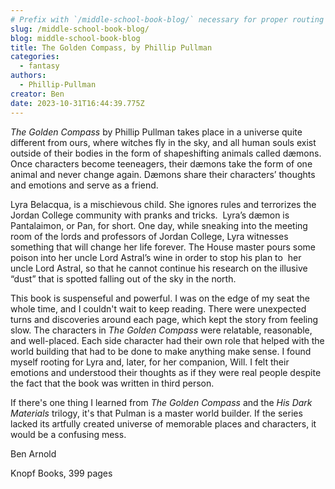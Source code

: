 ```yaml
---
# Prefix with `/middle-school-book-blog/` necessary for proper routing
slug: /middle-school-book-blog/
blog: middle-school-book-blog
title: The Golden Compass, by Phillip Pullman
categories:
  - fantasy
authors:
  - Phillip-Pullman
creator: Ben
date: 2023-10-31T16:44:39.775Z
---
```

*The Golden Compass* by Phillip Pullman takes place in a universe quite different from ours, where witches fly in the sky, and all human souls exist outside of their bodies in the form of shapeshifting animals called dæmons. Once characters become teeneagers, their dæmons take the form of one animal and never change again. Dæmons share their characters’ thoughts and emotions and serve as a friend.

Lyra Belacqua, is a mischievous child. She ignores rules and terrorizes the Jordan College community with pranks and tricks.  Lyra’s dæmon is Pantalaimon, or Pan, for short. One day, while sneaking into the meeting room of the lords and professors of Jordan College, Lyra witnesses something that will change her life forever. The House master pours some poison into her uncle Lord Astral’s wine in order to stop his plan to  her uncle Lord Astral, so that he cannot continue his research on the illusive “dust” that is spotted falling out of the sky in the north. 

This book is suspenseful and powerful. I was on the edge of my seat the whole time, and I couldn't wait to keep reading. There were unexpected turns and discoveries around each page, which kept the story from feeling slow. The characters in *The Golden Compass* were relatable, reasonable, and well-placed. Each side character had their own role that helped with the world building that had to be done to make anything make sense. I found myself rooting for Lyra and, later, for her companion, Will. I felt their emotions and understood their thoughts as if they were real people despite the fact that the book was written in third person.

If there's one thing I learned from *The Golden Compass* and the *His Dark Materials* trilogy, it's that Pulman is a master world builder. If the series lacked its artfully created universe of memorable places and characters, it would be a confusing mess. 

B﻿en Arnold

K﻿nopf Books, 399 pages